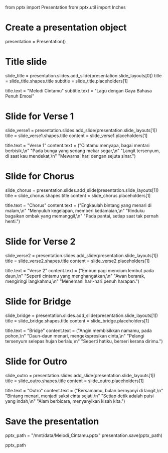 from pptx import Presentation
from pptx.util import Inches

# Create a presentation object
presentation = Presentation()

# Title slide
slide_title = presentation.slides.add_slide(presentation.slide_layouts[0])
title = slide_title.shapes.title
subtitle = slide_title.placeholders[1]

title.text = "Melodi Cintamu"
subtitle.text = "Lagu dengan Gaya Bahasa Penuh Emosi"

# Slide for Verse 1
slide_verse1 = presentation.slides.add_slide(presentation.slide_layouts[1])
title = slide_verse1.shapes.title
content = slide_verse1.placeholders[1]

title.text = "Verse 1"
content.text = ("Cintamu menyapa, bagai mentari berbisik,\n"
                "Pada bunga yang sedang mekar segar,\n"
                "Langit tersenyum, di saat kau mendekat,\n"
                "Mewarnai hari dengan sejuta sinar.")

# Slide for Chorus
slide_chorus = presentation.slides.add_slide(presentation.slide_layouts[1])
title = slide_chorus.shapes.title
content = slide_chorus.placeholders[1]

title.text = "Chorus"
content.text = ("Engkaulah bintang yang menari di malam,\n"
                "Menyuluh kegelapan, memberi kedamaian,\n"
                "Rinduku bagaikan ombak yang memanggil,\n"
                "Pada pantai, setiap saat tak pernah henti.")

# Slide for Verse 2
slide_verse2 = presentation.slides.add_slide(presentation.slide_layouts[1])
title = slide_verse2.shapes.title
content = slide_verse2.placeholders[1]

title.text = "Verse 2"
content.text = ("Embun pagi mencium lembut pada daun,\n"
                "Seperti cintamu yang menghangatkan,\n"
                "Awan berarak, mengiringi langkahmu,\n"
                "Menemani hari-hari penuh harapan.")

# Slide for Bridge
slide_bridge = presentation.slides.add_slide(presentation.slide_layouts[1])
title = slide_bridge.shapes.title
content = slide_bridge.placeholders[1]

title.text = "Bridge"
content.text = ("Angin membisikkan namamu, pada pohon,\n"
                "Daun-daun menari, mengekspresikan cinta,\n"
                "Pelangi tersenyum selepas hujan berlalu,\n"
                "Seperti hatiku, berseri kerana dirimu.")

# Slide for Outro
slide_outro = presentation.slides.add_slide(presentation.slide_layouts[1])
title = slide_outro.shapes.title
content = slide_outro.placeholders[1]

title.text = "Outro"
content.text = ("Bersamamu, bulan bernyanyi di langit,\n"
                "Bintang menari, menjadi saksi cinta sejati,\n"
                "Setiap detik adalah puisi yang indah,\n"
                "Alam berbicara, menyanyikan kisah kita.")

# Save the presentation
pptx_path = "/mnt/data/Melodi_Cintamu.pptx"
presentation.save(pptx_path)

pptx_path
